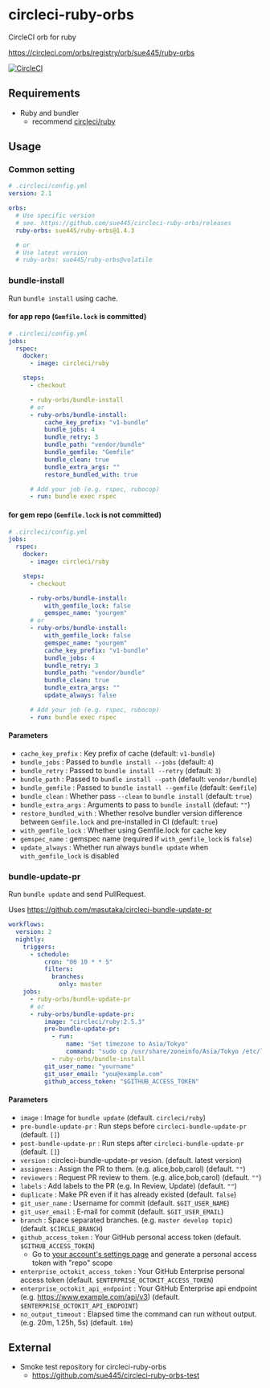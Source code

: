 # circleci-ruby-orbs
CircleCI orb for ruby

https://circleci.com/orbs/registry/orb/sue445/ruby-orbs

[![CircleCI](https://circleci.com/gh/sue445/circleci-ruby-orbs/tree/master.svg?style=svg)](https://circleci.com/gh/sue445/circleci-ruby-orbs/tree/master)


## Requirements
* Ruby and bundler
  * recommend [circleci/ruby](https://hub.docker.com/r/circleci/ruby/)

## Usage
### Common setting
```yml
# .circleci/config.yml
version: 2.1

orbs:
  # Use specific version
  # see. https://github.com/sue445/circleci-ruby-orbs/releases
  ruby-orbs: sue445/ruby-orbs@1.4.3

  # or
  # Use latest version
  # ruby-orbs: sue445/ruby-orbs@volatile
```

### bundle-install
Run `bundle install` using cache.

#### for app repo (`Gemfile.lock` is committed)
```yml
# .circleci/config.yml
jobs:
  rspec:
    docker:
      - image: circleci/ruby

    steps:
      - checkout

      - ruby-orbs/bundle-install
      # or
      - ruby-orbs/bundle-install:
          cache_key_prefix: "v1-bundle"
          bundle_jobs: 4
          bundle_retry: 3
          bundle_path: "vendor/bundle"
          bundle_gemfile: "Gemfile"
          bundle_clean: true
          bundle_extra_args: ""
          restore_bundled_with: true

      # Add your job (e.g. rspec, rubocop)
      - run: bundle exec rspec
```

#### for gem repo (`Gemfile.lock` is not committed)
```yml
# .circleci/config.yml
jobs:
  rspec:
    docker:
      - image: circleci/ruby

    steps:
      - checkout

      - ruby-orbs/bundle-install:
          with_gemfile_lock: false
          gemspec_name: "yourgem"
      # or
      - ruby-orbs/bundle-install:
          with_gemfile_lock: false
          gemspec_name: "yourgem"
          cache_key_prefix: "v1-bundle"
          bundle_jobs: 4
          bundle_retry: 3
          bundle_path: "vendor/bundle"
          bundle_clean: true
          bundle_extra_args: ""
          update_always: false

      # Add your job (e.g. rspec, rubocop)
      - run: bundle exec rspec
```

#### Parameters
* `cache_key_prefix` : Key prefix of cache (default: `v1-bundle`)
* `bundle_jobs` : Passed to `bundle install --jobs` (default: `4`)
* `bundle_retry` : Passed to `bundle install --retry` (default: `3`)
* `bundle_path` : Passed to `bundle install --path` (default: `vendor/bundle`)
* `bundle_gemfile` : Passed to `bundle install --gemfile` (default: `Gemfile`)
* `bundle_clean` : Whether pass `--clean` to `bundle install` (default: `true`)
* `bundle_extra_args` : Arguments to pass to `bundle install` (defaut: `""`)
* `restore_bundled_with` : Whether resolve bundler version difference between `Gemfile.lock` and pre-installed in CI (default: `true`)
* `with_gemfile_lock` : Whether using Gemfile.lock for cache key
* `gemspec_name` : gemspec name (required if `with_gemfile_lock` is `false`)
* `update_always` : Whether run always `bundle update` when `with_gemfile_lock` is disabled

### bundle-update-pr
Run `bundle update` and send PullRequest.

Uses https://github.com/masutaka/circleci-bundle-update-pr

```yml
workflows:
  version: 2
  nightly:
    triggers:
      - schedule:
          cron: "00 10 * * 5"
          filters:
            branches:
              only: master
    jobs:
      - ruby-orbs/bundle-update-pr
      # or
      - ruby-orbs/bundle-update-pr:
          image: "circleci/ruby:2.5.3"
          pre-bundle-update-pr:
            - run:
                name: "Set timezone to Asia/Tokyo"
                command: "sudo cp /usr/share/zoneinfo/Asia/Tokyo /etc/localtime"
            - ruby-orbs/bundle-install
          git_user_name: "yourname"
          git_user_email: "you@example.com"
          github_access_token: "$GITHUB_ACCESS_TOKEN"
```

#### Parameters
* `image` : Image for `bundle update` (default. `circleci/ruby`)
* `pre-bundle-update-pr` : Run steps before `circleci-bundle-update-pr` (default. `[]`)
* `post-bundle-update-pr` : Run steps after `circleci-bundle-update-pr` (default. `[]`)
* `version` : circleci-bundle-update-pr vesion. (default. latest version)
* `assignees` : Assign the PR to them. (e.g. alice,bob,carol) (default. `""`)
* `reviewers` : Request PR review to them. (e.g. alice,bob,carol) (default. `""`)
* `labels` : Add labels to the PR (e.g. In Review, Update) (default. `""`)
* `duplicate` : Make PR even if it has already existed (default. `false`)
* `git_user_name` : Username for commit (default. `$GIT_USER_NAME`)
* `git_user_email` : E-mail for commit (default. `$GIT_USER_EMAIL`)
* `branch` : Space separated branches. (e.g. `master develop topic`) (default. `$CIRCLE_BRANCH`)
* `github_access_token` : Your GitHub personal access token (default. `$GITHUB_ACCESS_TOKEN`)
  * Go to [your account's settings page](https://github.com/settings/tokens/new?description=circleci-bundle-update-pr%20token) and generate a personal access token with "repo" scope
* `enterprise_octokit_access_token` : Your GitHub Enterprise personal access token (default. `$ENTERPRISE_OCTOKIT_ACCESS_TOKEN`)
* `enterprise_octokit_api_endpoint` : Your GitHub Enterprise api endpoint (e.g. https://www.example.com/api/v3) (default. `$ENTERPRISE_OCTOKIT_API_ENDPOINT`)
* `no_output_timeout` : Elapsed time the command can run without output. (e.g. 20m, 1.25h, 5s) (default. `10m`)

## External
* Smoke test repository for circleci-ruby-orbs
  * https://github.com/sue445/circleci-ruby-orbs-test
